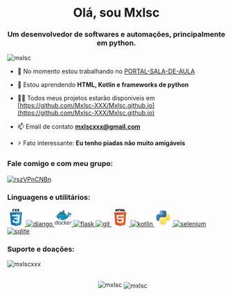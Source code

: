<h1 align="center">Olá, sou Mxlsc</h1>
<h3 align="center">Um desenvolvedor de softwares e automações, principalmente em python.</h3>

<p align="left"> <img src="https://komarev.com/ghpvc/?username=mxlsc&label=Profile%20views&color=0e75b6&style=flat" alt="mxlsc" /> </p>

- 🔭 No momento estou trabalhando no [PORTAL-SALA-DE-AULA](https://github.com/Mxlsc-XXX/portal-sala-de-aula.github.io)

- 🌱 Estou aprendendo **HTML, Kotlin e frameworks de python**

- 👨‍💻 Todos meus projetos estarão disponiveis em [https://github.com/Mxlsc-XXX/Mxlsc.github.io](https://github.com/Mxlsc-XXX/Mxlsc.github.io)

- 📫 Email de contato **mxlscxxx@gmail.com**

- ⚡ Fato interessante: **Eu tenho piadas não muito amigáveis**

<h3 align="left">Fale comigo e com meu grupo:</h3>
<p align="left">
<a href="https://discord.gg/rszVPnCNBn" target="blank"><img align="center" src="https://raw.githubusercontent.com/rahuldkjain/github-profile-readme-generator/master/src/images/icons/Social/discord.svg" alt="rszVPnCNBn" height="30" width="40" /></a>
</p>

<h3 align="left">Linguagens e utilitários:</h3>
<p align="left"> <a href="https://www.w3schools.com/css/" target="_blank" rel="noreferrer"> <img src="https://raw.githubusercontent.com/devicons/devicon/master/icons/css3/css3-original-wordmark.svg" alt="css3" width="40" height="40"/> </a> <a href="https://www.djangoproject.com/" target="_blank" rel="noreferrer"> <img src="https://cdn.worldvectorlogo.com/logos/django.svg" alt="django" width="40" height="40"/> </a> <a href="https://www.docker.com/" target="_blank" rel="noreferrer"> <img src="https://raw.githubusercontent.com/devicons/devicon/master/icons/docker/docker-original-wordmark.svg" alt="docker" width="40" height="40"/> </a> <a href="https://flask.palletsprojects.com/" target="_blank" rel="noreferrer"> <img src="https://www.vectorlogo.zone/logos/pocoo_flask/pocoo_flask-icon.svg" alt="flask" width="40" height="40"/> </a> <a href="https://git-scm.com/" target="_blank" rel="noreferrer"> <img src="https://www.vectorlogo.zone/logos/git-scm/git-scm-icon.svg" alt="git" width="40" height="40"/> </a> <a href="https://www.w3.org/html/" target="_blank" rel="noreferrer"> <img src="https://raw.githubusercontent.com/devicons/devicon/master/icons/html5/html5-original-wordmark.svg" alt="html5" width="40" height="40"/> </a> <a href="https://kotlinlang.org" target="_blank" rel="noreferrer"> <img src="https://www.vectorlogo.zone/logos/kotlinlang/kotlinlang-icon.svg" alt="kotlin" width="40" height="40"/> </a> <a href="https://www.python.org" target="_blank" rel="noreferrer"> <img src="https://raw.githubusercontent.com/devicons/devicon/master/icons/python/python-original.svg" alt="python" width="40" height="40"/> </a> <a href="https://www.selenium.dev" target="_blank" rel="noreferrer"> <img src="https://raw.githubusercontent.com/detain/svg-logos/780f25886640cef088af994181646db2f6b1a3f8/svg/selenium-logo.svg" alt="selenium" width="40" height="40"/> </a> <a href="https://www.sqlite.org/" target="_blank" rel="noreferrer"> <img src="https://www.vectorlogo.zone/logos/sqlite/sqlite-icon.svg" alt="sqlite" width="40" height="40"/> </a> </p>

<h3 align="left">Suporte e doações:</h3>
<p><a href="https://ko-fi.com/mxlscxxx"> <img align="left" src="https://cdn.ko-fi.com/cdn/kofi3.png?v=3" height="50" width="210" alt="mxlscxxx" /></a></p><br><br>

<p><img align="left" src="https://github-readme-stats.vercel.app/api/top-langs?username=mxlsc&show_icons=true&theme=tokyonight&title_color=ff0000&locale=en&layout=compact" alt="mxlsc" /></p>

<p>&nbsp;<img align="center" src="https://github-readme-stats.vercel.app/api?username=mxlsc&show_icons=true&theme=tokyonight&title_color=ff0000&hide_border=true&locale=en" alt="mxlsc" /></p>
